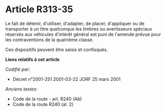 # Article R313-35

Le fait de détenir, d'utiliser, d'adapter, de placer, d'appliquer ou de transporter à un titre quelconque les timbres ou
avertisseurs spéciaux réservés aux véhicules d'intérêt général est puni de l'amende prévue pour les contraventions de la
quatrième classe.

Ces dispositifs peuvent être saisis et confisqués.

**Liens relatifs à cet article**

_Codifié par_:

  - Décret n°2001-251 2001-03-22 JORF 25 mars 2001

_Anciens textes_:

  - Code de la route - art. R240 (Ab)
  - Code de la route R240 (al. 2)
